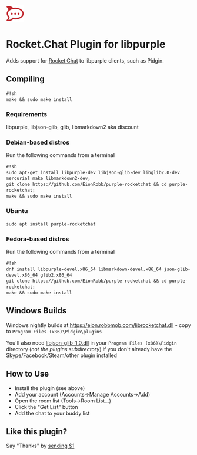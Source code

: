 ![Logo](https://github.com/EionRobb/purple-rocketchat/raw/master/rocketchat48.png)
# Rocket.Chat Plugin for libpurple #

Adds support for [Rocket.Chat](https://rocket.chat/) to libpurple clients, such as Pidgin.

## Compiling ##
```
#!sh
make && sudo make install
```

### Requirements ###
libpurple, libjson-glib, glib, libmarkdown2 aka discount

### Debian-based distros ###
Run the following commands from a terminal

```shell
#!sh
sudo apt-get install libpurple-dev libjson-glib-dev libglib2.0-dev mercurial make libmarkdown2-dev;
git clone https://github.com/EionRobb/purple-rocketchat && cd purple-rocketchat;
make && sudo make install
```

### Ubuntu
```shell
sudo apt install purple-rocketchat
```

### Fedora-based distros ###
Run the following commands from a terminal

```shell
#!sh
dnf install libpurple-devel.x86_64 libmarkdown-devel.x86_64 json-glib-devel.x86_64 glib2.x86_64
git clone https://github.com/EionRobb/purple-rocketchat && cd purple-rocketchat;
make && sudo make install
```

## Windows Builds ##
Windows nightly builds at https://eion.robbmob.com/librocketchat.dll - copy to `Program Files (x86)\Pidgin\plugins`

You'll also need [libjson-glib-1.0.dll](https://eion.robbmob.com/libjson-glib-1.0.dll) in your `Program Files (x86)\Pidgin` directory (*not the plugins subdirectory*) if you don't already have the Skype/Facebook/Steam/other plugin installed

## How to Use ##
* Install the plugin (see above)
* Add your account (Accounts->Manage Accounts->Add)
* Open the room list (Tools->Room List...)
* Click the "Get List" button
* Add the chat to your buddy list

## Like this plugin? ##
Say "Thanks" by [sending $1](https://www.paypal.com/cgi-bin/webscr?cmd=_s-xclick&hosted_button_id=PZMBF2QVF69GA)
